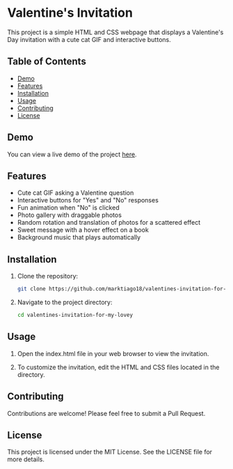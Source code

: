 # Valentine's Invitation

This project is a simple HTML and CSS webpage that displays a Valentine's Day invitation with a cute cat GIF and interactive buttons.

## Table of Contents

- [Demo](#demo)
- [Features](#features)
- [Installation](#installation)
- [Usage](#usage)
- [Contributing](#contributing)
- [License](#license)

## Demo

You can view a live demo of the project [here](#).

## Features

- Cute cat GIF asking a Valentine question
- Interactive buttons for "Yes" and "No" responses
- Fun animation when "No" is clicked
- Photo gallery with draggable photos
- Random rotation and translation of photos for a scattered effect
- Sweet message with a hover effect on a book
- Background music that plays automatically

## Installation

1. Clone the repository:

    ```bash
    git clone https://github.com/marktiago18/valentines-invitation-for-my-lovey.git
    ```

2. Navigate to the project directory:

    ```bash
    cd valentines-invitation-for-my-lovey
    ```

## Usage

1. Open the index.html file in your web browser to view the invitation.

2. To customize the invitation, edit the HTML and CSS files located in the directory.

## Contributing

Contributions are welcome! Please feel free to submit a Pull Request.

## License

This project is licensed under the MIT License. See the LICENSE file for more details.
